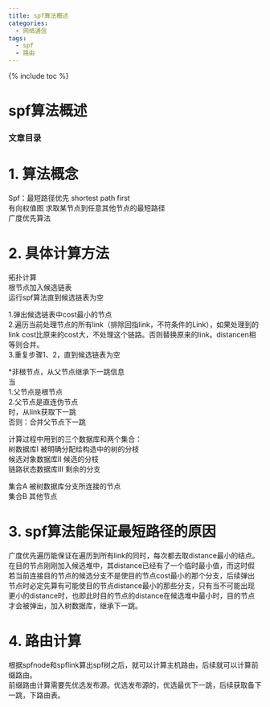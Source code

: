 ```yaml
---
title: spf算法概述
categories:
  - 网络通信
tags:
  - spf
  - 路由
---
```

{% include toc %}

# spf算法概述

### 文章目录

# 1. 算法概念

Spf：最短路径优先 shortest path first<br/> 有向权值图 求取某节点到任意其他节点的最短路径<br/> 广度优先算法

# 2. 具体计算方法

拓扑计算<br/> 根节点加入候选链表<br/> 运行spf算法直到候选链表为空

1.弹出候选链表中cost最小的节点<br/> 2.遍历当前处理节点的所有link（排除回指link，不符条件的Link），如果处理到的link cost比原来的cost大，不处理这个链路。否则替换原来的link。distancen相等则合并。<br/> 3.重复步骤1、2，直到候选链表为空

*非根节点，从父节点继承下一跳信息<br/> 当<br/> 1.父节点是根节点<br/> 2.父节点是直连伪节点<br/> 时，从link获取下一跳<br/> 否则：合并父节点下一跳

计算过程中用到的三个数据库和两个集合：<br/> 树数据库I 被明确分配给构造中的树的分枝<br/> 候选对象数据库II 候选的分枝<br/> 链路状态数据库III 剩余的分支

集合A 被树数据库分支所连接的节点<br/> 集合B 其他节点

# 3. spf算法能保证最短路径的原因

广度优先遍历能保证在遍历到所有link的同时，每次都去取distance最小的结点。在目的节点刚刚加入候选堆中，其distance已经有了一个临时最小值，而这时假若当前连接目的节点的候选分支不是使目的节点cost最小的那个分支，后续弹出节点时必定先算有可能使目的节点distance最小的那些分支，只有当不可能出现更小的distance时，也即此时目的节点的distance在候选堆中最小时，目的节点才会被弹出，加入树数据库，继承下一跳。

# 4. 路由计算

根据spfnode和spflink算出spf树之后，就可以计算主机路由，后续就可以计算前缀路由。<br/> 前缀路由计算需要先优选发布源。优选发布源的，优选最优下一跳，后续获取备下一跳，下路由表。
